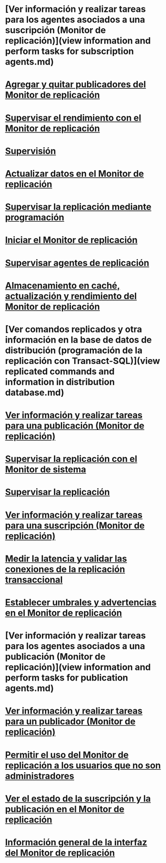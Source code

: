 # [Ver información y realizar tareas para los agentes asociados a una suscripción (Monitor de replicación)](view information and perform tasks for subscription agents.md)
# [Agregar y quitar publicadores del Monitor de replicación](add-and-remove-publishers-from-replication-monitor.md)
# [Supervisar el rendimiento con el Monitor de replicación](monitor-performance-with-replication-monitor.md)
# [Supervisión](monitoring-replication.md)
# [Actualizar datos en el Monitor de replicación](refresh-data-in-replication-monitor.md)
# [Supervisar la replicación mediante programación](programmatically-monitor-replication.md)
# [Iniciar el Monitor de replicación](start-the-replication-monitor.md)
# [Supervisar agentes de replicación](monitor-replication-agents.md)
# [Almacenamiento en caché, actualización y rendimiento del Monitor de replicación](caching-refresh-and-replication-monitor-performance.md)
# [Ver comandos replicados y otra información en la base de datos de distribución (programación de la replicación con Transact-SQL)](view replicated commands and information in distribution database.md)
# [Ver información y realizar tareas para una publicación (Monitor de replicación)](view-information-and-perform-tasks-for-a-publication-replication-monitor.md)
# [Supervisar la replicación con el Monitor de sistema](monitoring-replication-with-system-monitor.md)
# [Supervisar la replicación](monitoring-replication-overview.md)
# [Ver información y realizar tareas para una suscripción (Monitor de replicación)](view-information-and-perform-tasks-for-a-subscription-replication-monitor.md)
# [Medir la latencia y validar las conexiones de la replicación transaccional](measure-latency-and-validate-connections-for-transactional-replication.md)
# [Establecer umbrales y advertencias en el Monitor de replicación](set-thresholds-and-warnings-in-replication-monitor.md)
# [Ver información y realizar tareas para los agentes asociados a una publicación (Monitor de replicación)](view information and perform tasks for publication agents.md)
# [Ver información y realizar tareas para un publicador (Monitor de replicación)](view-information-and-perform-tasks-for-a-publisher-replication-monitor.md)
# [Permitir el uso del Monitor de replicación a los usuarios que no son administradores](allow-non-administrators-to-use-replication-monitor.md)
# [Ver el estado de la suscripción y la publicación en el Monitor de replicación](view-publication-and-subscription-status-in-replication-monitor.md)
# [Información general de la interfaz del Monitor de replicación](overview-of-the-replication-monitor-interface.md)
